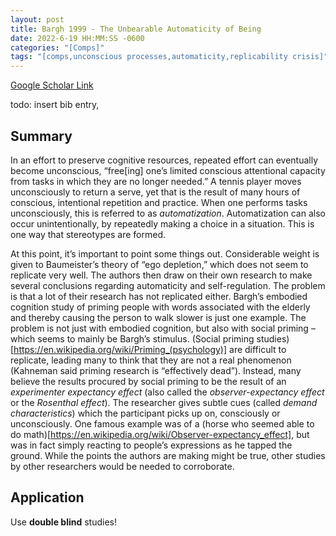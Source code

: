 ```yaml
---
layout: post
title: Bargh 1999 - The Unbearable Automaticity of Being
date: 2022-6-19 HH:MM:SS -0600
categories: "[Comps]"
tags: "[comps,unconscious processes,automaticity,replicability crisis]"
---
```

[Google Scholar Link](https://scholar.google.com/scholar?hl=en&as_sdt=0%2C45&q=The+unbearable+automaticity+of+being&btnG=)

todo: insert bib entry,

## Summary
In an effort to preserve cognitive resources, repeated effort can eventually become unconscious, “free[ing] one’s limited conscious attentional capacity from tasks in which they are no longer needed.”  A tennis player moves unconsciously to return a serve, yet that is the result of many hours of conscious, intentional repetition and practice.  When one performs tasks unconsciously, this is referred to as _automatization_.  Automatization can also occur unintentionally, by repeatedly making a choice in a situation.  This is one way that stereotypes are formed.

At this point, it’s important to point some things out.  Considerable weight is given to Baumeister’s theory of “ego depletion,” which does not seem to replicate very well.  The authors then draw on their own research to make several conclusions regarding automaticity and self-regulation.  The problem is that a lot of their research has not replicated either.  Bargh’s embodied cognition study of priming people with words associated with the elderly and thereby causing the person to walk slower is just one example.  The problem is not just with embodied cognition, but also with social priming – which seems to mainly be Bargh’s stimulus.  (Social priming studies)[https://en.wikipedia.org/wiki/Priming_(psychology)] are difficult to replicate, leading many to think that they are not a real phenomenon (Kahneman said priming research is “effectively dead”).  Instead, many believe the results procured by social priming to be the result of an _experimenter expectancy effect_ (also called the _observer-expectancy effect_ or the _Rosenthal effect_).  The researcher gives subtle cues (called _demand characteristics_) which the participant picks up on, consciously or unconsciously.  One famous example was of a (horse who seemed able to do math)[https://en.wikipedia.org/wiki/Observer-expectancy_effect], but was in fact simply reacting to people’s expressions as he tapped the ground.  While the points the authors are making might be true, other studies by other researchers would be needed to corroborate.

## Application
Use **double blind** studies!
